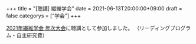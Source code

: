 +++
title = "[聴講] 繊維学会"
date = 2021-06-13T20:00:00+09:00
draft = false
categorys = ["学会"]
+++

[2021年繊維学会 年次大会](https://www.fiber.or.jp/jpn/events/2021/year/index.html)に聴講として参加しました。
（リーディングプログラム・自主研究費）
